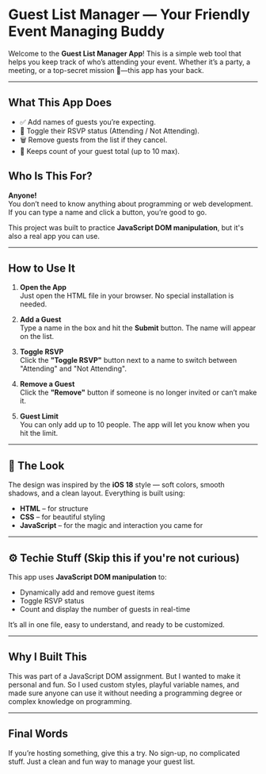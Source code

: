 
# Guest List Manager — Your Friendly Event Managing Buddy

Welcome to the **Guest List Manager App**! This is a simple web tool that helps you keep track of who’s attending your event. Whether it’s a party, a meeting, or a top-secret mission 🍕—this app has your back.

---

## What This App Does

- ✅ Add names of guests you’re expecting.
- 🔄 Toggle their RSVP status (Attending / Not Attending).
- 🗑️ Remove guests from the list if they cancel.
- 🔢 Keeps count of your guest total (up to 10 max).


## Who Is This For?

**Anyone!**  
You don’t need to know anything about programming or web development. If you can type a name and click a button, you’re good to go.

This project was built to practice **JavaScript DOM manipulation**, but it's also a real app you can use.

---

## How to Use It

1. **Open the App**  
   Just open the HTML file in your browser. No special installation is needed.

2. **Add a Guest**  
   Type a name in the box and hit the **Submit** button. The name will appear on the list.

3. **Toggle RSVP**  
   Click the **"Toggle RSVP"** button next to a name to switch between "Attending" and "Not Attending".

4. **Remove a Guest**  
   Click the **"Remove"** button if someone is no longer invited or can’t make it.

5. **Guest Limit**  
   You can only add up to 10 people. The app will let you know when you hit the limit.

---

## 🎨 The Look

The design was inspired by the **iOS 18** style — soft colors, smooth shadows, and a clean layout. Everything is built using:
- **HTML** – for structure  
- **CSS** – for beautiful styling  
- **JavaScript** – for the magic and interaction you came for  

---

## ⚙️ Techie Stuff (Skip this if you're not curious)

This app uses **JavaScript DOM manipulation** to:
- Dynamically add and remove guest items
- Toggle RSVP status
- Count and display the number of guests in real-time

It’s all in one file, easy to understand, and ready to be customized.

---

## Why I Built This

This was part of a JavaScript DOM assignment. But I wanted to make it personal and fun. So I used custom styles, playful variable names, and made sure anyone can use it without needing a programming degree or complex knowledge on programming.

---

## Final Words

If you’re hosting something, give this a try. No sign-up, no complicated stuff. Just a clean and fun way to manage your guest list.